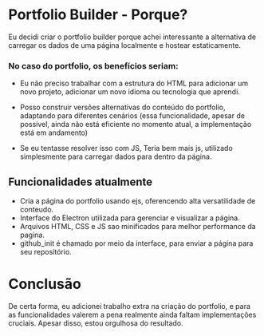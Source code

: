 

# Portfolio Builder - Porque?

Eu decidi criar o portfolio builder porque achei interessante a alternativa de
carregar os dados de uma página localmente e hostear estaticamente.

### No caso do portfolio, os benefícios seriam:

- Eu não preciso trabalhar com a estrutura do HTML para adicionar um novo projeto, adicionar um novo idioma ou tecnologia que aprendi.

- Posso construir versões alternativas do conteúdo do portfolio, adaptando para diferentes cenários (essa funcionalidade, apesar de possível, ainda não está eficiente no momento atual, a implementação está em andamento)

- Se eu tentasse resolver isso com JS, Teria bem mais js, utilizado simplesmente para carregar dados para dentro da página.  


## Funcionalidades atualmente
- Cria a página do portfolio usando ejs, oferencendo alta versatilidade de conteudo.
- Interface do Electron utilizada para gerenciar e visualizar a página.
- Arquivos HTML, CSS e JS sao minificados para melhor performance da pagina.
- github_init é chamado por meio da interface, para enviar a página para seu repositório.


# Conclusão

De certa forma, eu adicionei trabalho extra na criação do portfolio, e para as funcionalidades
valerem a pena realmente ainda faltam implementações cruciais. Apesar disso, estou orgulhosa
do resultado.  

